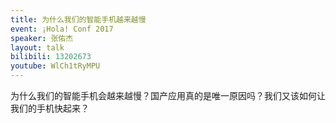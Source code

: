 ```yaml
---
title: 为什么我们的智能手机越来越慢
event: ¡Hola! Conf 2017
speaker: 张佑杰
layout: talk
bilibili: 13202673
youtube: WlCh1tRyMPU
---
```


为什么我们的智能手机会越来越慢？国产应用真的是唯一原因吗？我们又该如何让我们的手机快起来？
